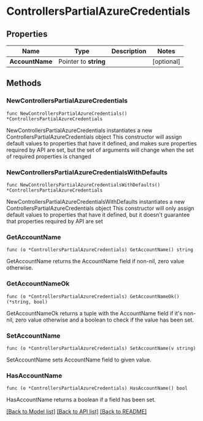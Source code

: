 # ControllersPartialAzureCredentials

## Properties

Name | Type | Description | Notes
------------ | ------------- | ------------- | -------------
**AccountName** | Pointer to **string** |  | [optional] 

## Methods

### NewControllersPartialAzureCredentials

`func NewControllersPartialAzureCredentials() *ControllersPartialAzureCredentials`

NewControllersPartialAzureCredentials instantiates a new ControllersPartialAzureCredentials object
This constructor will assign default values to properties that have it defined,
and makes sure properties required by API are set, but the set of arguments
will change when the set of required properties is changed

### NewControllersPartialAzureCredentialsWithDefaults

`func NewControllersPartialAzureCredentialsWithDefaults() *ControllersPartialAzureCredentials`

NewControllersPartialAzureCredentialsWithDefaults instantiates a new ControllersPartialAzureCredentials object
This constructor will only assign default values to properties that have it defined,
but it doesn't guarantee that properties required by API are set

### GetAccountName

`func (o *ControllersPartialAzureCredentials) GetAccountName() string`

GetAccountName returns the AccountName field if non-nil, zero value otherwise.

### GetAccountNameOk

`func (o *ControllersPartialAzureCredentials) GetAccountNameOk() (*string, bool)`

GetAccountNameOk returns a tuple with the AccountName field if it's non-nil, zero value otherwise
and a boolean to check if the value has been set.

### SetAccountName

`func (o *ControllersPartialAzureCredentials) SetAccountName(v string)`

SetAccountName sets AccountName field to given value.

### HasAccountName

`func (o *ControllersPartialAzureCredentials) HasAccountName() bool`

HasAccountName returns a boolean if a field has been set.


[[Back to Model list]](../README.md#documentation-for-models) [[Back to API list]](../README.md#documentation-for-api-endpoints) [[Back to README]](../README.md)


